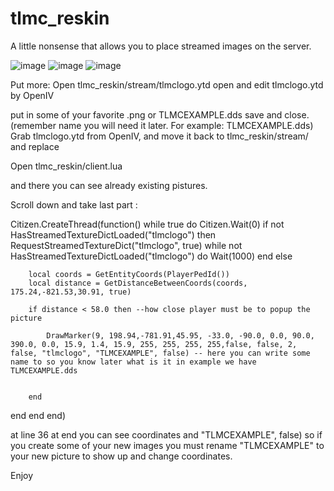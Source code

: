 # tlmc_reskin
A little nonsense that allows you to place streamed images on the server.

![image](https://media.discordapp.net/attachments/808033995312201819/894345581336592455/unknown.png?width=1340&height=754)
![image](https://media.discordapp.net/attachments/808033995312201819/894345371663355934/unknown.png?width=1340&height=754)
![image](https://media.discordapp.net/attachments/808033995312201819/894344534216024125/unknown.png?width=1340&height=754)


Put more:
Open tlmc_reskin/stream/tlmclogo.ytd open and edit tlmclogo.ytd by OpenIV

put in some of your favorite .png or TLMCEXAMPLE.dds save and close. (remember name you will need it later. For example: TLMCEXAMPLE.dds)
Grab tlmclogo.ytd from OpenIV, and move it back to tlmc_reskin/stream/ and replace

Open tlmc_reskin/client.lua

and there you can see already existing pistures.

Scroll down and take last part :

Citizen.CreateThread(function()
    while true do
        Citizen.Wait(0)
		if not HasStreamedTextureDictLoaded("tlmclogo") then
				RequestStreamedTextureDict("tlmclogo", true)
				while not HasStreamedTextureDictLoaded("tlmclogo") do
					Wait(1000)
				end
			else

		local coords = GetEntityCoords(PlayerPedId())
		local distance = GetDistanceBetweenCoords(coords, 175.24,-821.53,30.91, true)
		
		if distance < 58.0 then --how close player must be to popup the picture

			DrawMarker(9, 198.94,-781.91,45.95, -33.0, -90.0, 0.0, 90.0, 390.0, 0.0, 15.9, 1.4, 15.9, 255, 255, 255, 255,false, false, 2, false, "tlmclogo", "TLMCEXAMPLE", false) -- here you can write some name to so you know later what is it in example we have TLMCEXAMPLE.dds


		end
end
    end
end)


at line 36 at end you can see coordinates and "TLMCEXAMPLE", false) so if you create some of your new images you must rename "TLMCEXAMPLE" to your new picture to show up and change coordinates.

Enjoy


